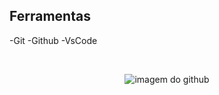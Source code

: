 ## Ferramentas
-Git
-Github
-VsCode

<br>

<div align="center">

  <img src="baixados.png" alt="imagem do github" 
    >
